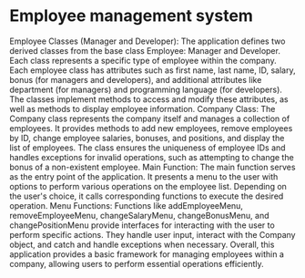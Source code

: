 
# Employee management system
Employee Classes (Manager and Developer):
The application defines two derived classes from the base class Employee: Manager and Developer. Each class represents a specific type of employee within the company.
Each employee class has attributes such as first name, last name, ID, salary, bonus (for managers and developers), and additional attributes like department (for managers) and programming language (for developers).
The classes implement methods to access and modify these attributes, as well as methods to display employee information.
Company Class:
The Company class represents the company itself and manages a collection of employees.
It provides methods to add new employees, remove employees by ID, change employee salaries, bonuses, and positions, and display the list of employees.
The class ensures the uniqueness of employee IDs and handles exceptions for invalid operations, such as attempting to change the bonus of a non-existent employee.
Main Function:
The main function serves as the entry point of the application.
It presents a menu to the user with options to perform various operations on the employee list.
Depending on the user's choice, it calls corresponding functions to execute the desired operation.
Menu Functions:
Functions like addEmployeeMenu, removeEmployeeMenu, changeSalaryMenu, changeBonusMenu, and changePositionMenu provide interfaces for interacting with the user to perform specific actions.
They handle user input, interact with the Company object, and catch and handle exceptions when necessary.
Overall, this application provides a basic framework for managing employees within a company, allowing users to perform essential operations efficiently.

